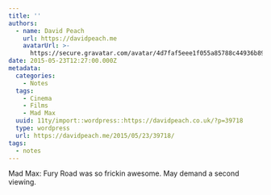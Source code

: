 ```yaml
---
title: ''
authors:
  - name: David Peach
    url: https://davidpeach.me
    avatarUrl: >-
      https://secure.gravatar.com/avatar/4d7faf5eee1f055a85788c44936b8995eaab6dfb004e7854ec747ccb272e91ee?s=96&d=mm&r=g
date: 2015-05-23T12:27:00.000Z
metadata:
  categories:
    - Notes
  tags:
    - Cinema
    - Films
    - Mad Max
  uuid: 11ty/import::wordpress::https://davidpeach.co.uk/?p=39718
  type: wordpress
  url: https://davidpeach.me/2015/05/23/39718/
tags:
  - notes
---
```

Mad Max: Fury Road was so frickin awesome. May demand a second viewing.